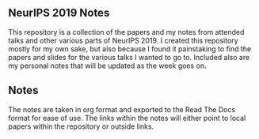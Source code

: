 
## NeurIPS 2019 Notes

This repository is a collection of the papers and my notes from attended talks and other various parts of NeurIPS 2019.
I created this repository mostly for my own sake, but also because I found it painstaking to find the papers and slides
for the various talks I wanted to go to. Included also are my personal notes that will be updated as the week goes on.

## Notes
The notes are taken in org format and exported to the Read The Docs format for ease of use. The links within the notes
will either point to local papers within the repository or outside links. 

